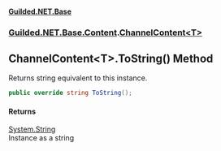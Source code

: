 
#### [Guilded.NET.Base](Guilded_NET_Base 'Guilded.NET.Base')
### [Guilded.NET.Base.Content](Guilded_NET_Base#Guilded_NET_Base_Content 'Guilded.NET.Base.Content').[ChannelContent&lt;T&gt;](ChannelContent_T_ 'Guilded.NET.Base.Content.ChannelContent&lt;T&gt;')
## ChannelContent&lt;T&gt;.ToString() Method

Returns string equivalent to this instance.
```csharp
public override string ToString();
```


#### Returns
[System.String](https://docs.microsoft.com/en-us/dotnet/api/System.String 'System.String')  
Instance as a string